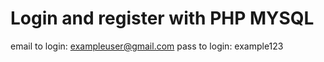 # Login and register with PHP MYSQL

email to login: exampleuser@gmail.com
pass to login: example123
